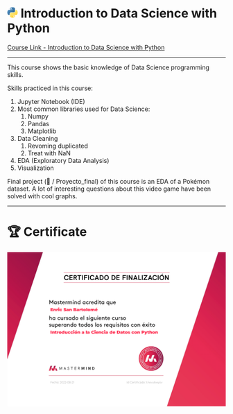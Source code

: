# <img src="../../markdown/python-icon.png" alt="Python" width="24"/> Introduction to Data Science with Python

[Course Link - Introduction to Data Science with Python](https://www.mastermind.ac/courses/intro-datascience)

---

This course shows the basic knowledge of Data Science programming skills.

Skills practiced in this course:

1. Jupyter Notebook (IDE)
2. Most common libraries used for Data Science:
    1. Numpy
    2. Pandas
    3. Matplotlib
3. Data Cleaning
    1. Revoming duplicated
    2. Treat with NaN
4. EDA (Exploratory Data Analysis)
5. Visualization

Final project (:file_folder: / Proyecto_final) of this course is an EDA of a Pokémon dataset. A lot of interesting questions about this video game have been solved with cool graphs.

---
# :trophy: Certificate


<img src="../../markdown/mastermind-certified-data-science.png" alt="certificado_mastermind_data_science" width="600"/>

